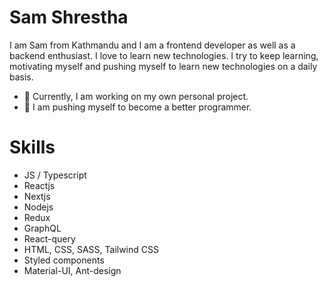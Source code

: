 # Sam Shrestha

I am Sam from Kathmandu and I am a frontend developer as well as a backend enthusiast. I love to learn new technologies. I try to keep learning, motivating myself and pushing myself to learn new technologies on a daily basis.

- 👷 Currently, I am working on my own personal project. 
- 💪 I am pushing myself to become a better programmer.

# Skills
- JS / Typescript
- Reactjs
- Nextjs
- Nodejs
- Redux
- GraphQL
- React-query
- HTML, CSS, SASS, Tailwind CSS
- Styled components
- Material-UI, Ant-design

